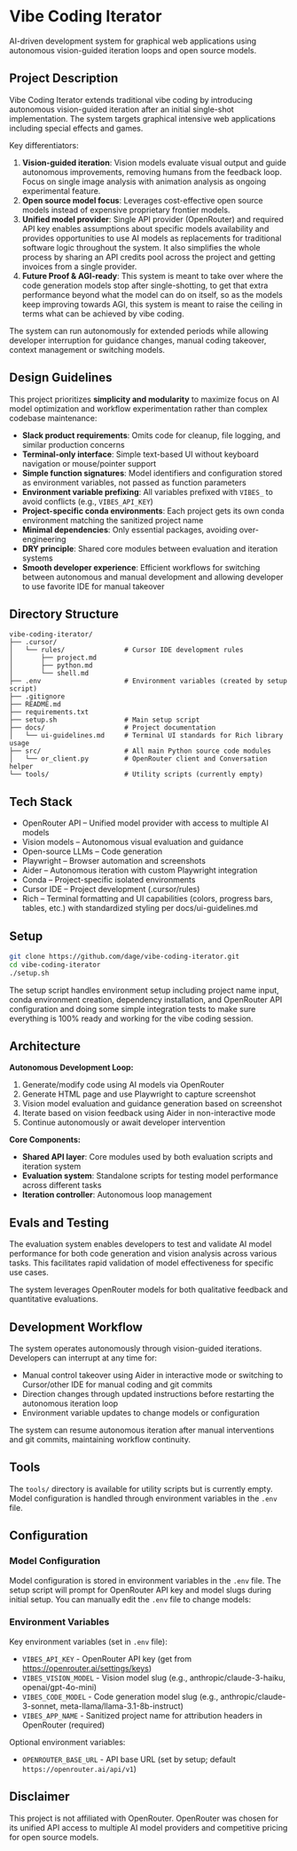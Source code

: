 # Vibe Coding Iterator

AI-driven development system for graphical web applications using autonomous vision-guided iteration loops and open source models.

## Project Description

Vibe Coding Iterator extends traditional vibe coding by introducing autonomous vision-guided iteration after an initial single-shot implementation. The system targets graphical intensive web applications including special effects and games.

Key differentiators:

1. **Vision-guided iteration**: Vision models evaluate visual output and guide autonomous improvements, removing humans from the feedback loop. Focus on single image analysis with animation analysis as ongoing experimental feature.
2. **Open source model focus**: Leverages cost-effective open source models instead of expensive proprietary frontier models.
3. **Unified model provider**: Single API provider (OpenRouter) and required API key enables assumptions about specific models availability and provides opportunities to use AI models as replacements for traditional software logic throughout the system. It also simplifies the whole process by sharing an API credits pool across the project and getting invoices from a single provider.
4. **Future Proof & AGI-ready**: This system is meant to take over where the code generation models stop after single-shotting, to get that extra performance beyond what the model can do on itself, so as the models keep improving towards AGI, this system is meant to raise the ceiling in terms what can be achieved by vibe coding.

The system can run autonomously for extended periods while allowing developer interruption for guidance changes, manual coding takeover, context management or switching models.



## Design Guidelines

This project prioritizes **simplicity and modularity** to maximize focus on AI model optimization and workflow experimentation rather than complex codebase maintenance:

- **Slack product requirements**: Omits code for cleanup, file logging, and similar production concerns
- **Terminal-only interface**: Simple text-based UI without keyboard navigation or mouse/pointer support
- **Simple function signatures**: Model identifiers and configuration stored as environment variables, not passed as function parameters
- **Environment variable prefixing**: All variables prefixed with `VIBES_` to avoid conflicts (e.g., `VIBES_API_KEY`)
- **Project-specific conda environments**: Each project gets its own conda environment matching the sanitized project name
- **Minimal dependencies**: Only essential packages, avoiding over-engineering
- **DRY principle**: Shared core modules between evaluation and iteration systems
- **Smooth developer experience**: Efficient workflows for switching between autonomous and manual development and allowing developer to use favorite IDE for manual takeover

## Directory Structure

```
vibe-coding-iterator/
├── .cursor/
│   └── rules/               # Cursor IDE development rules
│       ├── project.md
│       ├── python.md
│       └── shell.md
├── .env                     # Environment variables (created by setup script)
├── .gitignore
├── README.md
├── requirements.txt
├── setup.sh                 # Main setup script
├── docs/                    # Project documentation
│   └── ui-guidelines.md     # Terminal UI standards for Rich library usage
├── src/                     # All main Python source code modules
│   └── or_client.py         # OpenRouter client and Conversation helper
└── tools/                   # Utility scripts (currently empty)
```

## Tech Stack

- OpenRouter API – Unified model provider with access to multiple AI models
- Vision models – Autonomous visual evaluation and guidance
- Open-source LLMs – Code generation
- Playwright – Browser automation and screenshots
- Aider – Autonomous iteration with custom Playwright integration
- Conda – Project-specific isolated environments
- Cursor IDE – Project development (.cursor/rules)
- Rich – Terminal formatting and UI capabilities (colors, progress bars, tables, etc.) with standardized styling per docs/ui-guidelines.md

## Setup

```bash
git clone https://github.com/dage/vibe-coding-iterator.git
cd vibe-coding-iterator
./setup.sh
```

The setup script handles environment setup including project name input, conda environment creation, dependency installation, and OpenRouter API configuration and doing some simple integration tests to make sure everything is 100% ready and working for the vibe coding session.


## Architecture

**Autonomous Development Loop:**
1. Generate/modify code using AI models via OpenRouter
2. Generate HTML page and use Playwright to capture screenshot
3. Vision model evaluation and guidance generation based on screenshot
4. Iterate based on vision feedback using Aider in non-interactive mode
5. Continue autonomously or await developer intervention

**Core Components:**
- **Shared API layer**: Core modules used by both evaluation scripts and iteration system
- **Evaluation system**: Standalone scripts for testing model performance across different tasks
- **Iteration controller**: Autonomous loop management

## Evals and Testing

The evaluation system enables developers to test and validate AI model performance for both code generation and vision analysis across various tasks. This facilitates rapid validation of model effectiveness for specific use cases.

The system leverages OpenRouter models for both qualitative feedback and quantitative evaluations.

## Development Workflow

The system operates autonomously through vision-guided iterations. Developers can interrupt at any time for:
- Manual control takeover using Aider in interactive mode or switching to Cursor/other IDE for manual coding and git commits
- Direction changes through updated instructions before restarting the autonomous iteration loop
- Environment variable updates to change models or configuration

The system can resume autonomous iteration after manual interventions and git commits, maintaining workflow continuity.

## Tools

The `tools/` directory is available for utility scripts but is currently empty. Model configuration is handled through environment variables in the `.env` file.

## Configuration

### Model Configuration

Model configuration is stored in environment variables in the `.env` file. The setup script will prompt for OpenRouter API key and model slugs during initial setup. You can manually edit the `.env` file to change models:

### Environment Variables

Key environment variables (set in `.env` file):
- `VIBES_API_KEY` - OpenRouter API key (get from https://openrouter.ai/settings/keys)
- `VIBES_VISION_MODEL` - Vision model slug (e.g., anthropic/claude-3-haiku, openai/gpt-4o-mini)
- `VIBES_CODE_MODEL` - Code generation model slug (e.g., anthropic/claude-3-sonnet, meta-llama/llama-3.1-8b-instruct)
- `VIBES_APP_NAME` - Sanitized project name for attribution headers in OpenRouter (required)

Optional environment variables:
- `OPENROUTER_BASE_URL` - API base URL (set by setup; default `https://openrouter.ai/api/v1`)

## Disclaimer

This project is not affiliated with OpenRouter. OpenRouter was chosen for its unified API access to multiple AI model providers and competitive pricing for open source models.